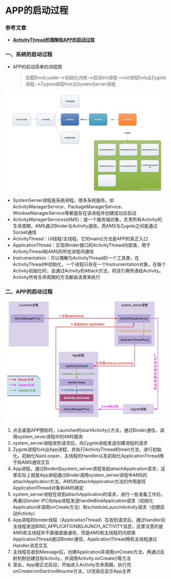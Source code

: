 # APP的启动过程

### 参考文章

* [**ActivityThread的理解和APP的启动过程**](https://blog.csdn.net/hzwailll/article/details/85339714)

### 一、系统的启动过程

* APP的启动简单的流程图

  > 加载BootLoader-->初始化内核-->启动init进程-->init进程fork出Zygote进程-->Zygote进程fork出SystemServer进程

![**APP系统启动过程**](https://github.com/nullWolf007/images/raw/master/android/%E8%BF%9B%E9%98%B6/APP%E7%B3%BB%E7%BB%9F%E5%90%AF%E5%8A%A8%E8%BF%87%E7%A8%8B.png)

* SystemServer进程是系统进程。很多系统服务，如ActivityManagerService、PackageManagerService、WindowManagerService等都是存在该进程并创建成功后启动
* ActivityManagerServices(AMS)：是一个服务端对象，负责所有Activity的生命周期，AMS通过Binder与Activity通信，而AMS与Zygote之间是通过Socket通信
* ActivityThread：UI线程/主线程，它的main()方法是APP的真正入口
* ApplicationThread：实现IBinder接口的ActivityThread内部类，用于ActivityThread和AMS的所在进程间通信
* Instrumentation：可以理解为ActivityThread的一个工具类，在ActivityThread中初始化，一个进程只存在一个Instrumentation对象，在每个Activity初始化时，会通过Activity的Attach方法，将该引用传递给Activity。Activity所有生命周期的方法都由该类来执行

### 二、APP的启动过程

![**APP启动过程**](https://github.com/nullWolf007/images/raw/master/android/%E8%BF%9B%E9%98%B6/APP%E5%90%AF%E5%8A%A8%E8%BF%87%E7%A8%8B.png)

1. 点击桌面APP图标时，Launcher的startActivity()方法，通过Binder通信，调用system_sever进程中的AMS服务
2. system_server进程收到请求后，向Zygote进程发送创建进程的请求
3. Zygote进程fork出App进程，并执行ActivityThread的main方法，进行初始化。初始化NainLooper，主线程的Handler以及初始化ApplicationThread用于和AMS通信交互
4. App进程，通过Binder向system_server进程发起attachApplication请求，这里实际上就是App进程通过Binder调用system_server进程中AMS的attachApplication方法，AMS的attachApplication方法的作用是将ApplicationThread对象和AMS绑定
5. system_server进程在收到attachApplication的请求，进行一些准备工作后，再通过binder IPC向App进程发送handleBindApplication请求（初始化Application并调用onCreate方法）和scheduleLaunchActivity请求（创建启动Activity）
6. App进程的binder线程（ApplicationThread）在收到请求后，通过handler向主线程发送BIND_APPLICATION和LAUNCH_ACTIVITY消息，这里注意的是AMS和主线程并不直接直接通信，而是AMS和主线程的内部类ApplicationThread通过Binder通信，ApplicationThread再和主线程通过Handler消息交互
7. 主线程在收到Message后，创建Application并调用onCreate方法，再通过反射机制创建目标Activity，并调用Activity.onCreate()等方法
8. 至此，App便正式启动，开始进入Activity生命周期，执行完onCreate/onStart/onResume方法，UI渲染后显示App主界

